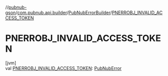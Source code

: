 //[pubnub-gson](../../../index.md)/[com.pubnub.api.builder](../index.md)/[PubNubErrorBuilder](index.md)/[PNERROBJ_INVALID_ACCESS_TOKEN](-p-n-e-r-r-o-b-j_-i-n-v-a-l-i-d_-a-c-c-e-s-s_-t-o-k-e-n.md)

# PNERROBJ_INVALID_ACCESS_TOKEN

[jvm]\
val [PNERROBJ_INVALID_ACCESS_TOKEN](-p-n-e-r-r-o-b-j_-i-n-v-a-l-i-d_-a-c-c-e-s-s_-t-o-k-e-n.md): [PubNubError](../../../../pubnub-gson/com.pubnub.api/-pub-nub-error/index.md)
